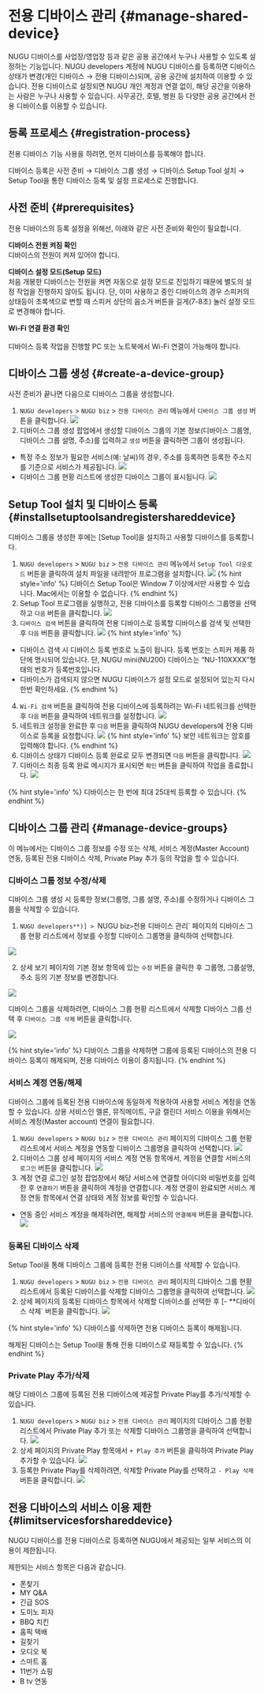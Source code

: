 전용 디바이스 관리 {#manage-shared-device}
====================

NUGU 디바이스를 사업장/영업장 등과 같은 공용 공간에서 누구나 사용할 수 있도록 설정하는 기능입니다.
NUGU developers 계정에 NUGU 디바이스를 등록하면 디바이스 상태가 변경(개인 디바이스 → 전용 디바이스)되며, 공용 공간에 설치하여 이용할 수 있습니다.
전용 디바이스로 설정되면 NUGU 개인 계정과 연결 없이, 해당 공간을 이용하는 사람은 누구나 사용할 수 있습니다. 
사무공간, 호텔, 병원 등 다양한 공용 공간에서 전용 디바이스를 이용할 수 있습니다.

## 등록 프로세스 {#registration-process}
전용 디바이스 기능 사용을 하려면, 먼저 디바이스를 등록해야 합니다. 

디바이스 등록은 사전 준비 → 디바이스 그룹 생성 → 디바이스 Setup Tool 설치 → Setup Tool을 통한 디바이스 등록 및 설정 프로세스로 진행합니다.

## 사전 준비 {#prerequisites}
전용 디바이스의 등록 설정을 위해선, 아래와 같은 사전 준비와 확인이 필요합니다.  

**디바이스 전원 켜짐 확인** <br>
디바이스의 전원이 켜져 있어야 합니다.

**디바이스 설정 모드(Setup 모드)** <br>
처음 개봉한 디바이스는 전원을 켜면 자동으로 설정 모드로 진입하기 때문에 별도의 설정 작업을 진행하지 않아도 됩니다.
단, 이미 사용하고 중인 디바이스의 경우 스피커의 상태등이 초록색으로 변할 때 스피커 상단의 음소거 버튼을 길게(7-8초) 눌러 설정 모드로 변경해야 합니다.

**Wi-Fi 연결 환경 확인** <br>  
디바이스 등록 작업을 진행할 PC 또는 노트북에서 Wi-Fi 연결이 가능해야 합니다.

## 디바이스 그룹 생성 {#create-a-device-group}
사전 준비가 끝나면 다음으로 디바이스 그룹을 생성합니다.

1. `NUGU developers` > `NUGU biz` > `전용 디바이스 관리` 메뉴에서 `디바이스 그룹 생성` 버튼을 클릭합니다.
![](/images/work-with-nugu-biz/ch6_623_c01.png)  
2. 디바이스 그룹 생성 팝업에서 생성할 디바이스 그룹의 기본 정보(디바이스 그룹명, 디바이스 그룹 설명, 주소)를 입력하고 `생성` 버튼을 클릭하면 그룹이 생성됩니다.
  - 특정 주소 정보가 필요한 서비스(예: 날씨)의 경우, 주소를 등록하면 등록한 주소지를 기준으로 서비스가 제공됩니다.
  ![](/images/work-with-nugu-biz/ch6_623_c02.png)
  - 디바이스 그룹 현황 리스트에 생성한 디바이스 그룹이 표시됩니다.
  ![](/images/work-with-nugu-biz/ch6_623_c03.png)

## Setup Tool 설치 및 디바이스 등록 {#installsetuptoolsandregistershareddevice}

디바이스 그룹을 생성한 후에는 [Setup Tool]을 설치하고 사용할 디바이스를 등록합니다.

1. `NUGU developers` > `NUGU biz` > `전용 디바이스 관리` 메뉴에서 `Setup Tool 다운로드` 버튼을 클릭하여 설치 파일을 내려받아 프로그램을 설치합니다.
![](/images/work-with-nugu-biz/ch6_624_c01.png)
{% hint style='info' %}
디바이스 Setup Tool은 Window 7 이상에서만 사용할 수 있습니다. Mac에서는 이용할 수 없습니다.
{% endhint %}
2. Setup Tool 프로그램을 실행하고, 전용 디바이스를 등록할 디바이스 그룹명을 선택하고 `다음` 버튼을 클릭합니다.
![](/images/work-with-nugu-biz/ch6_624_c02.png)
3. `디바이스 검색` 버튼을 클릭하여 전용 디바이스로 등록할 디바이스를 검색 및 선택한 후 `다음` 버튼을 클릭합니다. 
![](/images/work-with-nugu-biz/ch6_624_c03.png)
{% hint style='info' %}
* 디바이스 검색 시 디바이스 등록 번호로 노출이 됩니다. 등록 번호는 스피커 제품 하단에 명시되어 있습니다. 단, NUGU mini(NU200) 디바이스는 “NU-110XXXX”형태의 번호가 등록번호입니다.
* 디바이스가 검색되지 않으면 NUGU 디바이스가 설정 모드로 설정되어 있는지 다시 한번 확인하세요.
{% endhint %}
4. `Wi-Fi 검색` 버튼을 클릭하여 전용 디바이스에 등록하려는 Wi-Fi 네트워크를 선택한 후 `다음` 버튼을 클릭하여 네트워크를 설정합니다.
![](/images/work-with-nugu-biz/ch6_624_c04.png)
5. 네트워크 설정을 완료한 후 `다음` 버튼을 클릭하여 NUGU developers에 전용 디바이스로 등록을 요청합니다. 
![](/images/work-with-nugu-biz/ch6_624_c05.png)
{% hint style='info' %}
보안 네트워크는 암호를 입력해야 합니다.
{% endhint %}
6. 디바이스 상태가 디바이스 등록 완료로 모두 변경되면 `다음` 버튼을 클릭합니다.
![](/images/work-with-nugu-biz/ch6_624_c06.png)
7. 디바이스 최종 등록 완료 메시지가 표시되면 `확인` 버튼을 클릭하여 작업을 종료합니다. 
![](/images/work-with-nugu-biz/ch6_624_c07.png)

{% hint style='info' %}
디바이스는 한 번에 최대 25대씩 등록할 수 있습니다.
{% endhint %}


## 디바이스 그룹 관리 {#manage-device-groups}

이 메뉴에서는 디바이스 그룹 정보를 수정 또는 삭제, 서비스 계정(Master Account) 연동, 등록된 전용 디바이스 삭제, Private Play 추가 등의 작업을 할 수 있습니다.

### 디바이스 그룹 정보 수정/삭제

디바이스 그룹 생성 시 등록한 정보(그룹명, 그룹 설명, 주소)를 수정하거나 디바이스 그룹을 삭제할 수 있습니다.

1. `NUGU developers**)] > `NUGU biz` > `전용 디바이스 관리` 페이지의 디바이스 그룹 현황 리스트에서 정보를 수정할 디바이스 그룹명을 클릭하여 선택합니다.

  ![](/images/work-with-nugu-biz/ch6_625_c01.png)

2. 상세 보기 페이지의 기본 정보 항목에 있는 `수정` 버튼을 클릭한 후 그룹명, 그룹설명, 주소 등의 기본  정보를 변경합니다.

  ![](/images/work-with-nugu-biz/ch6_625_c02.png)

디바이스 그룹을 삭제하려면,
디바이스 그룹 현황 리스트에서 삭제할 디바이스 그룹 선택 후 `디바이스 그룹 삭제` 버튼을 클릭합니다.

  ![](/images/work-with-nugu-biz/ch6_625_c03.png)

{% hint style='info' %}
디바이스 그룹을 삭제하면 그룹에 등록된 디바이스의 전용 디바이스 등록이 해제되며, 전용 디바이스 이용이 중지됩니다.
{% endhint %}

### 서비스 계정 연동/해제

디바이스 그룹에 등록된 전용 디바이스에 동일하게 적용하여 사용할 서비스 계정을 연동할 수 있습니다. 상용 서비스인 멜론, 뮤직메이트, 구글 캘린더 서비스 이용을 위해서는 서비스 계정(Master account) 연결이 필요합니다.

1. `NUGU developers` > `NUGU biz` > `전용 디바이스 관리` 페이지의 디바이스 그룹 현황 리스트에서 서비스 계정을 연동할 디바이스 그룹명을 클릭하여 선택합니다.
![](/images/work-with-nugu-biz/ch6_625_c04.png)
2. 디바이스 그룹 상세 페이지의 서비스 계정 연동 항목에서, 계정을 연결할 서비스의 `로그인` 버튼을 클릭합니다.
![](/images/work-with-nugu-biz/ch6_625_c05.png)
3. 계정 연결 로그인 설정 팝업창에서 해당 서비스에 연결할 아이디와 비밀번호를 입력한 후 `연결하기` 버튼을 클릭하여 계정을 연결합니다. 
계정 연결이 완료되면 서비스 계정 연동 항목에서 연결 상태와 계정 정보를 확인할 수 있습니다.
  * 연동 중인 서비스 계정을 해제하려면, 해제할 서비스의 `연결해제` 버튼을 클릭합니다.
  ![](/images/work-with-nugu-biz/ch6_625_c06.png)


### 등록된 디바이스 삭제

Setup Tool을 통해 디바이스 그룹에 등록한 전용 디바이스를 삭제할 수 있습니다.

1. `NUGU developers` > `NUGU biz` > `전용 디바이스 관리` 페이지의 디바이스 그룹 현황 리스트에서 등록된 디바이스를 삭제할 디바이스 그룹명을 클릭하여 선택합니다.
![](/images/work-with-nugu-biz/ch6_625_c07.png)
2. 상세  페이지의 등록된 디바이스 항목에서 삭제할 디바이스를 선택한 후 [- **디바이스 삭제` 버튼을 클릭합니다.
![](/images/work-with-nugu-biz/ch6_625_c08.png)

{% hint style='info' %}
디바이스를 삭제하면 전용 디바이스 등록이 해제됩니다.

해제된 디바이스는 Setup Tool을 통해 전용 디바이스로 재등록할 수 있습니다.
{% endhint %}


### Private Play 추가/삭제

해당 디바이스 그룹에 등록된 전용 디바이스에 제공할 Private Play를 추가/삭제할 수 있습니다.

1. `NUGU developers` > `NUGU biz` > `전용 디바이스 관리` 페이지의 디바이스 그룹 현황 리스트에서 Private Play 추가 또는 삭제할 디바이스 그룹명을 클릭하여 선택합니다.
![](/images/work-with-nugu-biz/ch6_625_c09.png)
2. 상세 페이지의 Private Play 항목에서 `+ Play 추가` 버튼을 클릭하여 Private Play 추가할 수 있습니다. 
![](/images/work-with-nugu-biz/ch6_625_c10.png)
3. 등록한 Private Play를 삭제하려면, 삭제할 Private Play를 선택하고 `- Play 삭제` 버튼을 클릭합니다.
![](/images/work-with-nugu-biz/ch6_625_c11.png)

## 전용 디바이스의 서비스 이용 제한 {#limitservicesforshareddevice}
NUGU 디바이스를 전용 디바이스로 등록하면 NUGU에서 제공되는 일부 서비스의 이용이 제한됩니다.

제한되는 서비스 항목은 다음과 같습니다.

* 폰찾기
* MY Q&A
* 긴급 SOS
* 도미노 피자
* BBQ 치킨
* 홈픽 택배
* 길찾기
* 오디오 북
* 스마트 홈
* 11번가 쇼핑
* B tv 연동
